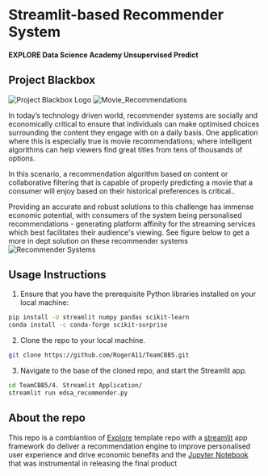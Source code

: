 # Streamlit-based Recommender System
#### EXPLORE Data Science Academy Unsupervised Predict

## Project Blackbox
![Project Blackbox Logo](https://github.com/RogerA11/TeamCBB5/blob/f8e8e7b3e10f58a4479ed1f97df894a505fdbaf0/1.%20Data/project_blackbox.jpeg)
![Movie_Recommendations](https://github.com/RogerA11/TeamCBB5/blob/f8e8e7b3e10f58a4479ed1f97df894a505fdbaf0/4.%20Streamlit%20Application/resources/imgs/Image_header.png)

In today’s technology driven world, recommender systems are socially and economically critical to ensure that individuals can make optimised choices surrounding the content they engage with on a daily basis. One application where this is especially true is movie recommendations; where intelligent algorithms can help viewers find great titles from tens of thousands of options.

In this scenario, a recommendation algorithm based on content or collaborative filtering that is capable of properly predicting a movie that a consumer will enjoy based on their historical preferences is critical..

Providing an accurate and robust solutions to this challenge has immense economic potential, with consumers of the system being personalised recommendations - generating platform affinity for the streaming services which best facilitates their audience's viewing. See figure below to get a more in dept solution on these recommender systems
![Recommender Systems](https://github.com/RogerA11/TeamCBB5/blob/14f26000d04c22c97c5b8139adbb633a5a81b733/4.%20Streamlit%20Application/resources/imgs/Recommender_systems.png)

## Usage Instructions

1. Ensure that you have the prerequisite Python libraries installed on your local machine:

 ```bash
 pip install -U streamlit numpy pandas scikit-learn
 conda install -c conda-forge scikit-surprise
 ```

 2. Clone the repo to your local machine.

 ```bash
 git clone https://github.com/RogerA11/TeamCBB5.git
 ```  

 3. Navigate to the base of the cloned repo, and start the Streamlit app.

 ```bash
 cd TeamCBB5/4. Streamlit Application/
 streamlit run edsa_recommender.py
 ```

 ## About the repo
 This repo is a combiantion of [Explore](https://www.google.com/url?q=https://github.com/Explore-AI/unsupervised-predict-streamlit-template&sa=D&source=editors&ust=1658949076133651&usg=AOvVaw2jDFruKE89iOkKd38DVc1s) template repo with a [streamlit](https://streamlit.io/) app framework do deliver a recommendation engine to improve personalised user experience and drive economic benefits and the [Jupyter Notebook](https://jupyter.org/) that was instrumental in releasing the final product
